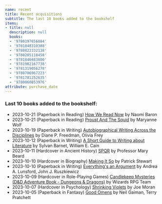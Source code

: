 ```yaml
---
name: recent
title: Recent acquisitions
subtitle: The last 10 books added to the bookshelf
items:
- title: null
  description: null
  books:
  - '9780197656884'
  - '9781848310308'
  - '9780822332138'
  - '9780205118458'
  - '9781846683800'
  - '9781982167738'
  - '9781319056278'
  - '9780786967223'
  - '9781781252635'
  - '9780060853976'
attribute: purchase_date
---
```

### Last 10 books added to the bookshelf:
- 2023-10-21 (Paperback in Reading) [How We Read Now](/books/info/9780197656884) by Naomi Baron
- 2023-10-21 (Paperback in Reading) [Proust And The Squid](/books/info/9781848310308) by Maryanne Wolf
- 2023-10-19 (Paperback in Writing) [Autobiographical Writing Across the Disciplines](/books/info/9780822332138) by Diane P. Freedman, Olivia Frey
- 2023-10-12 (Paperback in Writing) [A Short Guide to Writing about Literature](/books/info/9780205118458) by Sylvan Barnet, William E. Cain
- 2023-10-11 (Hardcover in Ancient History) [SPQR](/books/info/9781846683800) by Professor Mary Beard
- 2023-10-10 (Hardcover in Biography) [Making It So](/books/info/9781982167738) by Patrick Stewart
- 2023-10-10 (Paperback in Writing) [Everything's an Argument](/books/info/9781319056278) by Andrea A. Lunsford, John J. Ruszkiewicz
- 2023-10-09 (Hardcover in Role-Playing Games) [Candlekeep Mysteries (D&D Adventure Book - Dungeons & Dragons)](/books/info/9780786967223) by Wizards RPG Team
- 2023-10-07 (Hardcover in Psychology) [Shrinking Violets](/books/info/9781781252635) by Joe Moran
- 2023-10-05 (Paperback in Fantasy) [Good Omens](/books/info/9780060853976) by Neil Gaiman, Terry Pratchett

